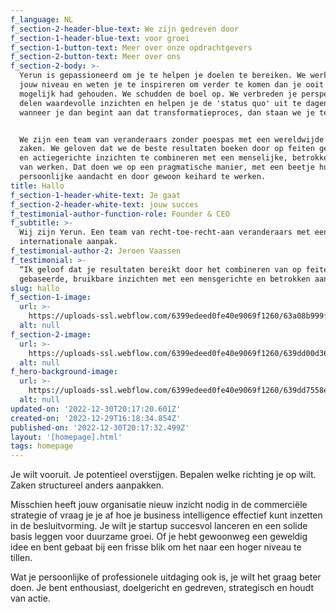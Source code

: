 ```yaml
---
f_language: NL
f_section-2-header-blue-text: We zijn gedreven door
f_section-1-header-blue-text: voor groei
f_section-1-button-text: Meer over onze opdrachtgevers
f_section-2-button-text: Meer over ons
f_section-2-body: >-
  Yerun is gepassioneerd om je te helpen je doelen te bereiken. We werken op
  jouw niveau en weten je te inspireren om verder te komen dan je ooit voor
  mogelijk had gehouden. We schudden de boel op. We verbreden je perspectief,
  delen waardevolle inzichten en helpen je de 'status quo' uit te dagen. En
  wanneer je dan begint aan dat transformatieproces, dan staan we je terzijde.


  We zijn een team van veranderaars zonder poespas met een wereldwijde kijk op
  zaken. We geloven dat we de beste resultaten boeken door op feiten gebaseerde
  en actiegerichte inzichten te combineren met een menselijke, betrokken manier
  van werken. Dat doen we op een pragmatische manier, met een beetje humor,
  persoonlijke aandacht en door gewoon keihard te werken.
title: Hallo
f_section-1-header-white-text: Je gaat
f_section-2-header-white-text: jouw succes
f_testimonial-author-function-role: Founder & CEO
f_subtitle: >-
  Wij zijn Yerun. Een team van recht-toe-recht-aan veranderaars met een
  internationale aanpak.
f_testimonial-author-2: Jeroen Vaassen
f_testimonial: >-
  “Ik geloof dat je resultaten bereikt door het combineren van op feiten
  gebaseerde, bruikbare inzichten met een mensgerichte en betrokken aanpak.”
slug: hallo
f_section-1-image:
  url: >-
    https://uploads-ssl.webflow.com/6399edeed0fe40e9069f1260/63a08b999f904fd1f6857930_image1.jpg
  alt: null
f_section-2-image:
  url: >-
    https://uploads-ssl.webflow.com/6399edeed0fe40e9069f1260/639dd00d36cbb32abb8eaa95_image2.jpg
  alt: null
f_hero-background-image:
  url: >-
    https://uploads-ssl.webflow.com/6399edeed0fe40e9069f1260/639dd7558e7435a167791676_home.jpg
  alt: null
updated-on: '2022-12-30T20:17:20.601Z'
created-on: '2022-12-29T16:18:34.854Z'
published-on: '2022-12-30T20:17:32.499Z'
layout: '[homepage].html'
tags: homepage
---
```


Je wilt vooruit. Je potentieel overstijgen. Bepalen welke richting je op wilt. Zaken structureel anders aanpakken.

Misschien heeft jouw organisatie nieuw inzicht nodig in de commerciële strategie of vraag je je af hoe je business intelligence effectief kunt inzetten in de besluitvorming. Je wilt je startup succesvol lanceren en een solide basis leggen voor duurzame groei. Of je hebt gewoonweg een geweldig idee en bent gebaat bij een frisse blik om het naar een hoger niveau te tillen.

Wat je persoonlijke of professionele uitdaging ook is, je wilt het graag beter doen. Je bent enthousiast, doelgericht en gedreven, strategisch en houdt van actie.
